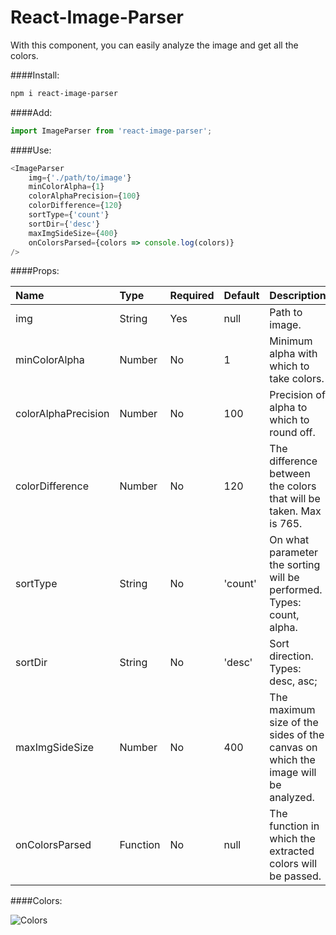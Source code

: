 # React-Image-Parser
With this component, you can easily analyze the image and get all the colors.

####Install:
```bash
npm i react-image-parser
```

####Add:

```javascript
import ImageParser from 'react-image-parser';
```

####Use:

```javascript
<ImageParser
    img={'./path/to/image'}
    minColorAlpha={1}
    colorAlphaPrecision={100}
    colorDifference={120}
    sortType={'count'}
    sortDir={'desc'}
    maxImgSideSize={400}
    onColorsParsed={colors => console.log(colors)}
/>
```

####Props:

| Name        | Type           | Required  |  Default |  Description |
|:------------|:---------------|:----------|:---------|:-------------|
| img        | String | Yes  |  null |  Path to image. |
| minColorAlpha | Number | No  |  1 | Minimum alpha with which to take colors. |
| colorAlphaPrecision | Number | No  |  100 | Precision of alpha to which to round off. |
| colorDifference | Number | No  |  120 | The difference between the colors that will be taken. Max is 765. |
| sortType | String | No |  'count' | On what parameter the sorting will be performed. Types: count, alpha. |
| sortDir | String | No  |  'desc' | Sort direction. Types: desc, asc; |
| maxImgSideSize | Number | No  |  400 | The maximum size of the sides of the canvas on which the image will be analyzed. |
| onColorsParsed | Function | No  |  null | The function in which the extracted colors will be passed. |


####Colors:

![Colors](https://i.imgur.com/1fzW3Ju.jpg)